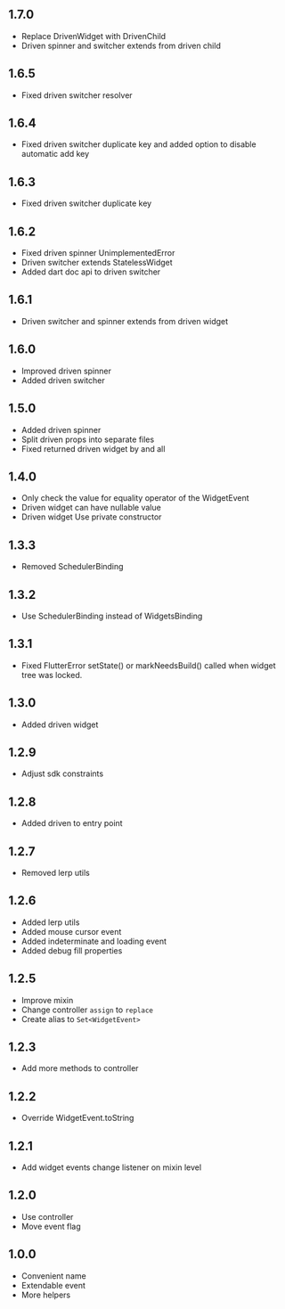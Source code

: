 ## 1.7.0

* Replace DrivenWidget with DrivenChild
* Driven spinner and switcher extends from driven child

## 1.6.5

* Fixed driven switcher resolver

## 1.6.4

* Fixed driven switcher duplicate key and added option to disable automatic add key

## 1.6.3

* Fixed driven switcher duplicate key

## 1.6.2

* Fixed driven spinner UnimplementedError
* Driven switcher extends StatelessWidget
* Added dart doc api to driven switcher

## 1.6.1

* Driven switcher and spinner extends from driven widget

## 1.6.0

* Improved driven spinner
* Added driven switcher

## 1.5.0

* Added driven spinner
* Split driven props into separate files
* Fixed returned driven widget by and all

## 1.4.0

* Only check the value for equality operator of the WidgetEvent
* Driven widget can have nullable value
* Driven widget Use private constructor

## 1.3.3

* Removed SchedulerBinding

## 1.3.2

* Use SchedulerBinding instead of WidgetsBinding

## 1.3.1

* Fixed FlutterError setState() or markNeedsBuild() called when widget tree was locked.

## 1.3.0

* Added driven widget

## 1.2.9

* Adjust sdk constraints

## 1.2.8

* Added driven to entry point

## 1.2.7

* Removed lerp utils

## 1.2.6

* Added lerp utils
* Added mouse cursor event
* Added indeterminate and loading event
* Added debug fill properties

## 1.2.5

* Improve mixin
* Change controller `assign` to `replace`
* Create alias to `Set<WidgetEvent>`

## 1.2.3

* Add more methods to controller

## 1.2.2

* Override WidgetEvent.toString

## 1.2.1

* Add widget events change listener on mixin level

## 1.2.0

* Use controller
* Move event flag


## 1.0.0

* Convenient name
* Extendable event
* More helpers
